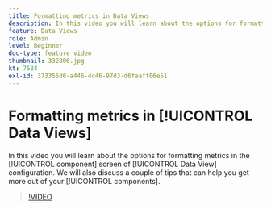 ```yaml
---
title: Formatting metrics in Data Views
description: In this video you will learn about the options for formatting metrics in the component screen of Data View configuration. We will also discuss a couple of tips that can help you get more out of your components.
feature: Data Views
role: Admin
level: Beginner
doc-type: feature video
thumbnail: 332806.jpg
kt: 7584
exl-id: 373356d6-a446-4c46-97d3-d6faaff06e51
---
```

# Formatting metrics in [!UICONTROL Data Views]

In this video you will learn about the options for formatting metrics in the [!UICONTROL component] screen of [!UICONTROL Data View] configuration. We will also discuss a couple of tips that can help you get more out of your [!UICONTROL components].

>[!VIDEO](https://video.tv.adobe.com/v/332806/?quality=12&learn=on)
